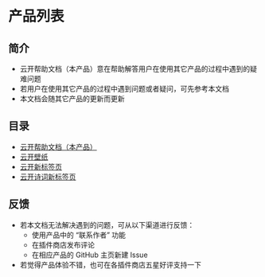# 产品列表

## 简介
* 云开帮助文档（本产品）意在帮助解答用户在使用其它产品的过程中遇到的疑难问题
* 若用户在使用其它产品的过程中遇到问题或者疑问，可先参考本文档
* 本文档会随其它产品的更新而更新

## 目录
* [云开帮助文档（本产品）](SkyDocuments.md "前往云开帮助文档")
* [云开壁纸](SkyWallpaper.md "前往云开壁纸")
* [云开新标签页](SkyNewTab.md "前往 云开新标签页")
* [云开诗词新标签页](SkyNewTabPoem.md "前往云开诗词新标签页")

## 反馈
* 若本文档无法解决遇到的问题，可从以下渠道进行反馈：
  * 使用产品中的 “联系作者” 功能
  * 在插件商店发布评论
  * 在相应产品的 GitHub 主页新建 Issue 
* 若觉得产品体验不错，也可在各插件商店五星好评支持一下

